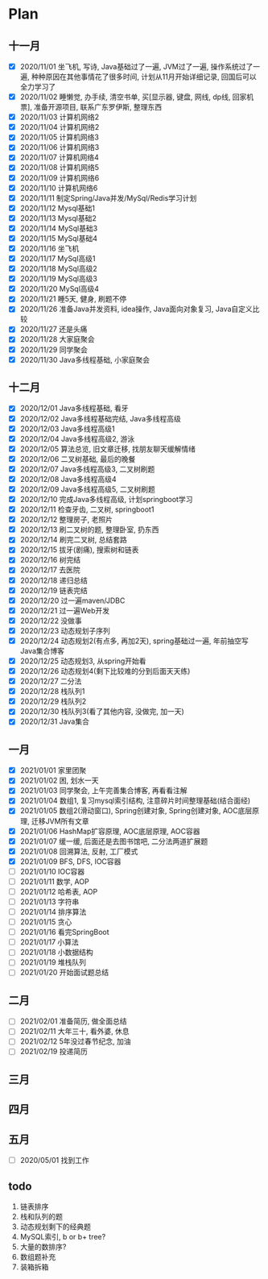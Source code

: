 # Plan
## 十一月
- [x] 2020/11/01 坐飞机, 写诗, Java基础过了一遍, JVM过了一遍, 操作系统过了一遍, 种种原因在其他事情花了很多时间, 计划从11月开始详细记录, 回国后可以全力学习了
- [x] 2020/11/02 睡懒觉, 办手续, 清空书单, 买[显示器, 键盘, 网线, dp线, 回家机票], 准备开源项目, 联系广东罗伊斯, 整理东西
- [x] 2020/11/03 计算机网络2
- [x] 2020/11/04 计算机网络2
- [x] 2020/11/05 计算机网络3
- [x] 2020/11/06 计算机网络3
- [x] 2020/11/07 计算机网络4
- [x] 2020/11/08 计算机网络5
- [x] 2020/11/09 计算机网络6
- [x] 2020/11/10 计算机网络6
- [x] 2020/11/11 制定Spring/Java并发/MySql/Redis学习计划
- [x] 2020/11/12 Mysql基础1
- [x] 2020/11/13 Mysql基础2
- [x] 2020/11/14 MySql基础3
- [x] 2020/11/15 MySql基础4
- [x] 2020/11/16 坐飞机
- [x] 2020/11/17 MySql高级1
- [x] 2020/11/18 MySql高级2
- [x] 2020/11/19 MySql高级3
- [x] 2020/11/20 MySql高级4
- [x] 2020/11/21 睡5天, 健身, 刷题不停
- [x] 2020/11/26 准备Java并发资料, idea操作, Java面向对象复习, Java自定义比较
- [x] 2020/11/27 还是头痛
- [x] 2020/11/28 大家庭聚会
- [x] 2020/11/29 同学聚会
- [x] 2020/11/30 Java多线程基础, 小家庭聚会

## 十二月
- [x] 2020/12/01 Java多线程基础, 看牙
- [x] 2020/12/02 Java多线程基础完结, Java多线程高级
- [x] 2020/12/03 Java多线程高级1
- [x] 2020/12/04 Java多线程高级2, 游泳
- [x] 2020/12/05 算法总览, 旧文章迁移, 找朋友聊天缓解情绪
- [x] 2020/12/06 二叉树基础, 最后的晚餐
- [x] 2020/12/07 Java多线程高级3, 二叉树刷题
- [x] 2020/12/08 Java多线程高级4
- [x] 2020/12/09 Java多线程高级5, 二叉树刷题
- [x] 2020/12/10 完成Java多线程高级, 计划springboot学习
- [x] 2020/12/11 检查牙齿, 二叉树, springboot1
- [x] 2020/12/12 整理房子, 老照片
- [x] 2020/12/13 刷二叉树的题, 整理卧室, 扔东西
- [x] 2020/12/14 刷完二叉树, 总结套路
- [x] 2020/12/15 拔牙(剧痛), 搜索树和链表
- [x] 2020/12/16 树完结
- [x] 2020/12/17 去医院
- [x] 2020/12/18 递归总结
- [x] 2020/12/19 链表完结
- [x] 2020/12/20 过一遍maven/JDBC
- [x] 2020/12/21 过一遍Web开发
- [x] 2020/12/22 没做事
- [x] 2020/12/23 动态规划子序列
- [x] 2020/12/24 动态规划2(有点多, 再加2天), spring基础过一遍, 年前抽空写Java集合博客
- [x] 2020/12/25 动态规划3, 从spring开始看
- [x] 2020/12/26 动态规划4(剩下比较难的分到后面天天练)
- [x] 2020/12/27 二分法
- [x] 2020/12/28 栈队列1
- [x] 2020/12/29 栈队列2
- [x] 2020/12/30 栈队列3(看了其他内容, 没做完, 加一天)
- [x] 2020/12/31 Java集合

## 一月
- [x] 2021/01/01 家里团聚
- [x] 2021/01/02 困, 划水一天
- [x] 2021/01/03 同学聚会, 上午完善集合博客, 再看看注解
- [x] 2021/01/04 数组1, 复习mysql索引结构, 注意碎片时间整理基础(结合面经)
- [x] 2021/01/05 数组2(滑动窗口), Spring创建对象, Spring创建对象, AOC底层原理, 迁移JVM所有文章
- [x] 2021/01/06 HashMap扩容原理, AOC底层原理, AOC容器
- [x] 2021/01/07 缓一缓, 后面还是去图书馆吧, 二分法两道扩展题
- [x] 2021/01/08 回溯算法, 反射, 工厂模式
- [x] 2021/01/09 BFS, DFS, IOC容器
- [ ] 2021/01/10 IOC容器
- [ ] 2021/01/11 数学, AOP
- [ ] 2021/01/12 哈希表, AOP
- [ ] 2021/01/13 字符串
- [ ] 2021/01/14 排序算法
- [ ] 2021/01/15 贪心
- [ ] 2021/01/16 看完SpringBoot
- [ ] 2021/01/17 小算法
- [ ] 2021/01/18 小数据结构
- [ ] 2021/01/19 堆栈队列
- [ ] 2021/01/20 开始面试题总结

## 二月
- [ ] 2021/02/01 准备简历, 做全面总结
- [ ] 2021/02/11 大年三十, 看外婆, 休息
- [ ] 2021/02/12 5年没过春节纪念, 加油
- [ ] 2021/02/19 投递简历

## 三月

## 四月

## 五月
- [ ] 2020/05/01 找到工作

## todo
1. 链表排序
2. 栈和队列的题
3. 动态规划剩下的经典题
4. MySQL索引, b or b+ tree?
5. 大量的数排序?
6. 数组题补充
7. 装箱拆箱